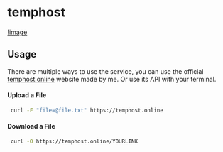 # temphost
[!image](https://temphost.online/icon, 'test')

## Usage
There are multiple ways to use the service, you can use the official [temphost.online](https://temphost.online/) website made by me. Or use its API with your terminal.

#### Upload a File
```bash
 curl -F "file=@file.txt" https://temphost.online
```

#### Download a File
```bash
 curl -O https://temphost.online/YOURLINK
```
